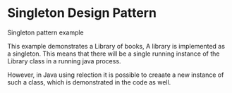 # Singleton Design Pattern
Singleton pattern example

This example demonstrates a Library of books, A library is implemented as a singleton. This means that there will be a single running instance of the Library class in a running java process. 

However, in Java using relection it is possible to creaate a new instance of such a class, which is demonstrated in the code as well.


